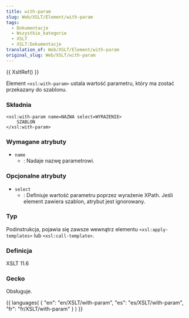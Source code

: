 ```yaml
---
title: with-param
slug: Web/XSLT/Element/with-param
tags:
  - Dokumentacje
  - Wszystkie_kategorie
  - XSLT
  - XSLT:Dokumentacje
translation_of: Web/XSLT/Element/with-param
original_slug: Web/XSLT/with-param
---
```

{{ XsltRef() }}

Element `<xsl:with-param>` ustala wartość parametru, który ma zostać przekazany do szablonu.

### Składnia

    <xsl:with-param name=NAZWA select=WYRAZENIE>
    	SZABLON
    </xsl:with-param>

### Wymagane atrybuty

- `name`
  - : Nadaje nazwę parametrowi.

### Opcjonalne atrybuty

- `select`
  - : Definiuje wartość parametru poprzez wyrażenie XPath. Jeśli element zawiera szablon, atrybut jest ignorowany.

### Typ

Podinstrukcja, pojawia się zawsze wewnątrz elementu `<xsl:apply-templates>` lub `<xsl:call-template>`.

### Definicja

XSLT 11.6

### Gecko

Obsługuje.

{{ languages( { "en": "en/XSLT/with-param", "es": "es/XSLT/with-param", "fr": "fr/XSLT/with-param" } ) }}
